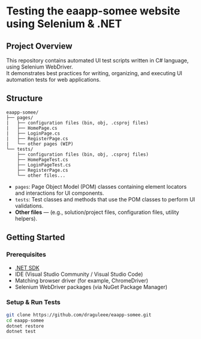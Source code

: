 # Testing the eaapp-somee website using Selenium & .NET

## Project Overview  
This repository contains automated UI test scripts written in C# language, using Selenium WebDriver.  
It demonstrates best practices for writing, organizing, and executing UI automation tests for web applications.  


## Structure
```
eaapp-somee/  
├── pages/
|   ├── configuration files (bin, obj, .csproj files)
|   ├── HomePage.cs
|   ├── LoginPage.cs
|   ├── RegisterPage.cs
|   └── other pages (WIP)
└── tests/
    ├── configuration files (bin, obj, .csproj files)
    ├── HomePageTest.cs
    ├── LoginPageTest.cs
    ├── RegisterPage.cs
    └── other files...
```

* `pages`: Page Object Model (POM) classes containing element locators and interactions for UI components.
* `tests`: Test classes and methods that use the POM classes to perform UI validations.
* **Other files** — (e.g., solution/project files, configuration files, utility helpers).


## Getting Started

### Prerequisites
* [.NET SDK](https://dotnet.microsoft.com/download)
* IDE (Visual Studio Community / Visual Studio Code)
* Matching browser driver (for example, ChromeDriver)
* Selenium WebDriver packages (via NuGet Package Manager)

### Setup & Run Tests
```bash
git clone https://github.com/draguleee/eaapp-somee.git
cd eaapp-somee
dotnet restore
dotnet test
```
